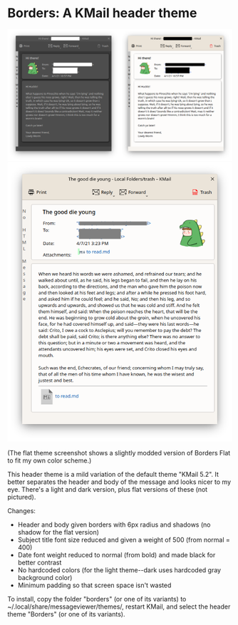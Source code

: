 # Borders: A KMail header theme

![alt text](Screenshot.png)
![alt text](Borders_Flat.png)

(The flat theme screenshot shows a slightly modded version of Borders Flat to fit my own color scheme.)

This header theme is a mild variation of the default theme "KMail 5.2". It better separates the header and body of the message and looks nicer to my eye. There's a light and dark version, plus flat versions of these (not pictured).

Changes:
- Header and body given borders with 6px radius and shadows (no shadow for the flat version)
- Subject title font size reduced and given a weight of 500 (from normal = 400)
- Date font weight reduced to normal (from bold) and made black for better contrast
- No hardcoded colors (for the light theme--dark uses hardcoded gray background color)
- Minimum padding so that screen space isn't wasted

To install, copy the folder "borders" (or one of its variants) to ~/.local/share/messageviewer/themes/, restart KMail, and select the header theme "Borders" (or one of its variants).
